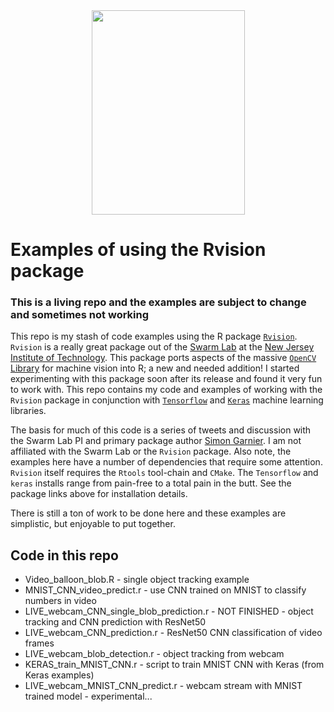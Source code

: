 <center><img src="https://www.dropbox.com/s/m97zh7wtm2a1z4r/gidget.jpg?raw=1" width="245" height="327" /></center>


# Examples of using the Rvision package
### This is a living repo and the examples are subject to change and sometimes not working

This repo is my stash of code examples using the R package [`Rvision`](https://github.com/swarm-lab/Rvision). `Rvision` is a really great package out of the [Swarm Lab](http://www.theswarmlab.com/) at the [New Jersey Institute of Technology](www.njit.edu). This package ports aspects of the massive [`OpenCV` Library](https://opencv.org/) for machine vision into R; a new and needed addition! I started experimenting with this package soon after its release and found it very fun to work with. This repo contains my code and examples of working with the `Rvision` package in conjunction with [`Tensorflow`](https://tensorflow.rstudio.com/) and [`Keras`](https://keras.rstudio.com/) machine learning libraries.

The basis for much of this code is a series of tweets and discussion with the Swarm Lab PI and primary package author [Simon Garnier](https://twitter.com/sjmgarnier). I am not affiliated with the Swarm Lab or the `Rvision` package. Also note, the examples here have a number of dependencies that require some attention. `Rvision` itself requires the `Rtools` tool-chain and `CMake`. The `Tensorflow` and `keras` installs range from pain-free to a total pain in the butt.  See the package links above for installation details.

There is still a ton of work to be done here and these examples are simplistic, but enjoyable to put together.

## Code in this repo


*   Video_balloon_blob.R - single object tracking example
*   MNIST_CNN_video_predict.r - use CNN trained on MNIST to classify numbers in video
*   LIVE_webcam_CNN_single_blob_prediction.r - NOT FINISHED - object tracking and CNN prediction with ResNet50
*   LIVE_webcam_CNN_prediction.r - ResNet50 CNN classification of video frames
*   LIVE_webcam_blob_detection.r - object tracking from webcam
*   KERAS_train_MNIST_CNN.r - script to train MNIST CNN with Keras (from Keras examples)
*   LIVE_webcam_MNIST_CNN_predict.r - webcam stream with MNIST trained model - experimental...


